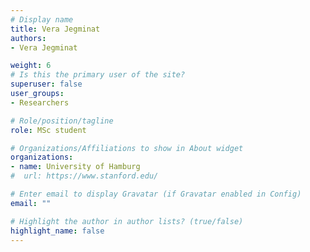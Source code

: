 ```yaml
---
# Display name
title: Vera Jegminat
authors:
- Vera Jegminat

weight: 6
# Is this the primary user of the site?
superuser: false
user_groups:
- Researchers

# Role/position/tagline
role: MSc student

# Organizations/Affiliations to show in About widget
organizations:
- name: University of Hamburg
#  url: https://www.stanford.edu/

# Enter email to display Gravatar (if Gravatar enabled in Config)
email: ""

# Highlight the author in author lists? (true/false)
highlight_name: false
---
```





